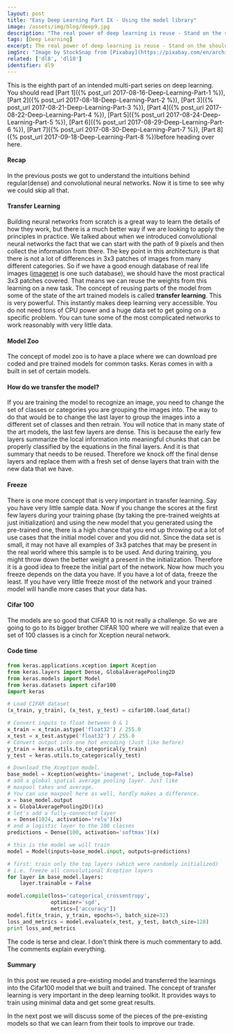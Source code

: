 ```yaml
---
layout: post
title: "Easy Deep Learning Part IX - Using the model library"
image: /assets/img/blog/deep9.jpg
description: "The real power of deep learning is reuse - Stand on the shoulder of giants."
tags: [Deep Learning]
excerpt: The real power of deep learning is reuse - Stand on the shoulder of giants.
imgSrc: "Image by StockSnap from [Pixabay](https://pixabay.com/en/architecture-building-infrastructure-2602013/)"
related: ['dl8', 'dl10']
identifier: dl9
---
```


This is the eighth part of an intended multi-part series on deep learning. You should read [Part 1]({% post_url 2017-08-16-Deep-Learning-Part-1 %}), [Part 2]({% post_url 2017-08-18-Deep-Learning-Part-2 %}), [Part 3]({% post_url 2017-08-21-Deep-Learning-Part-3 %}), [Part 4]({% post_url 2017-08-22-Deep-Learning-Part-4 %}), [Part 5]({% post_url 2017-08-24-Deep-Learning-Part-5 %}), [Part 6]({% post_url 2017-08-29-Deep-Learning-Part-6 %}), [Part 7]({% post_url 2017-08-30-Deep-Learning-Part-7 %}), [Part 8]({% post_url 2017-09-18-Deep-Learning-Part-8 %})before heading over here.

#### Recap
In the previous posts we got to understand the intuitions behind regular(dense) and convolutional neural networks. Now it is time to see why we could skip all that.

#### Transfer Learning
Building neural networks from scratch is a great way to learn the details of how they work, but there is a much better way if we are looking to apply the principles in practice. We talked about when we introduced convolutional neural networks the fact that we can start with the path of 9 pixels and then collect the information from there. The key point in this architecture is that there is not a lot of differences in 3x3 patches of images from many different categories. So if we have a good enough database of real life images ([imagenet](http://image-net.org) is one such database), we should have the most practical 3x3 patches covered. That means we can reuse the weights from this learning on a new task.
The concept of reusing parts of the model from some of the state of the art trained models is called **transfer learning**. This is very powerful. This instantly makes deep learning very accessible. You do not need tons of CPU power and a huge data set to get going on a specific problem. You can tune some of the most complicated networks to work reasonably with very little data.

#### Model Zoo
The concept of model zoo is to have a place where we can download pre coded and pre trained models for common tasks. Keras comes in with a built in set of certain models.

#### How do we transfer the model?
If you are training the model to recognize an image, you need to change the set of classes or categories you are grouping the images into. The way to do that would be to change the last layer to group the images into a different set of classes and then retrain. You will notice that in many state of the art models, the last few layers are dense. This is because the early few layers summarize the local information into meaningful chunks that can be properly classified by the equations in the final layers. And it is that summary that needs to be reused. Therefore we knock off the final dense layers and replace them with a fresh set of dense layers that train with the new data that we have.

#### Freeze
There is one more concept that is very important in transfer learning. Say you have very little sample data. Now if you change the scores at the first few layers during your training phase (by taking the pre-trained weights at just initialization) and using the new model that you generated using the pre-trained one, there is a high chance that you end up throwing out a lot of use cases that the initial model cover and you did not. Since the data set is small, it may not have all examples of 3x3 patches that may be present in the real world where this sample is to be used. And during training, you might throw down the better weight a present in the initialization. Therefore it is a good idea to freeze the initial part of the network. Now how much you freeze depends on the data you have. If you have a lot of data, freeze the least. If you have very little freeze most of the network and your trained model will handle more cases that your data has.

#### Cifar 100
The models are so good that CIFAR 10 is not really a challenge. So we are going to go to its bigger brother CIFAR 100 where we will realize that even a set of 100 classes is a cinch for Xception neural network.

#### Code time
```python
from keras.applications.xception import Xception
from keras.layers import Dense, GlobalAveragePooling2D
from keras.models import Model
from keras.datasets import cifar100
import keras

# Load CIFAR dataset
(x_train, y_train), (x_test, y_test) = cifar100.load_data()

# Convert inputs to float between 0 & 1
x_train = x_train.astype('float32') / 255.0
x_test = x_test.astype('float32') / 255.0
# Convert output into one hot encoding (Just like before)
y_train = keras.utils.to_categorical(y_train)
y_test = keras.utils.to_categorical(y_test)

# Download the Xception model.
base_model = Xception(weights='imagenet', include_top=False)
# add a global spatial average pooling layer. Just like
# maxpool takes and average.
# You can use maxpool here as well, hardly makes a difference.
x = base_model.output
x = GlobalAveragePooling2D()(x)
# let's add a fully-connected layer
x = Dense(1024, activation='relu')(x)
# and a logistic layer to the 100 classes
predictions = Dense(100, activation='softmax')(x)

# this is the model we will train
model = Model(inputs=base_model.input, outputs=predictions)

# first: train only the top layers (which were randomly initialized)
# i.e. freeze all convolutional Xception layers
for layer in base_model.layers:
    layer.trainable = False

model.compile(loss='categorical_crossentropy',
              optimizer='sgd',
              metrics=['accuracy'])
model.fit(x_train, y_train, epochs=5, batch_size=32)
loss_and_metrics = model.evaluate(x_test, y_test, batch_size=128)
print loss_and_metrics
```

The code is terse and clear. I don't think there is much commentary to add. The comments explain everything.

#### Summary
In this post we reused a pre-existing model and transferred the learnings into the Cifar100 model that we built and trained. The concept of transfer learning is very important in the deep learning toolkit. It provides ways to train using minimal data and get some great results.

In the next post we will discuss some of the pieces of the pre-existing models so that we can learn from their tools to improve our trade.

